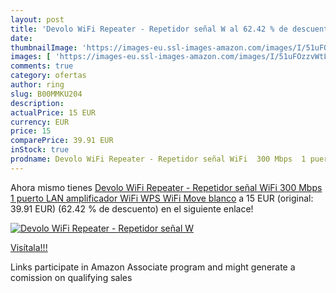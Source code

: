 ```yaml
---
layout: post
title: 'Devolo WiFi Repeater - Repetidor señal W al 62.42 % de descuento'
date: 
thumbnailImage: 'https://images-eu.ssl-images-amazon.com/images/I/51uFOzzvWtL._SL200_.jpg'
images: [ 'https://images-eu.ssl-images-amazon.com/images/I/51uFOzzvWtL._SL200_.jpg' ]
comments: true
category: ofertas
author: ring
slug: B00MMKU204
description:
actualPrice: 15 EUR
currency: EUR
price: 15
comparePrice: 39.91 EUR
inStock: true
prodname: Devolo WiFi Repeater - Repetidor señal WiFi  300 Mbps  1 puerto LAN  amplificador WiFi  WPS  WiFi Move   blanco
---
```


Ahora mismo tienes [Devolo WiFi Repeater - Repetidor señal WiFi  300 Mbps  1 puerto LAN  amplificador WiFi  WPS  WiFi Move   blanco](https://www.amazon.es/dp/B00MMKU204/?tag=tolees-21) a 15 EUR (original: 39.91 EUR) (62.42 %  de descuento) en el siguiente enlace!

[![Devolo WiFi Repeater - Repetidor señal W](https://images-eu.ssl-images-amazon.com/images/I/51uFOzzvWtL._SL200_.jpg)](https://www.amazon.es/dp/B00MMKU204/?tag=tolees-21)

[Visítala!!!](https://www.amazon.es/dp/B00MMKU204/?tag=tolees-21)

Links participate in Amazon Associate program and might generate a comission on qualifying sales
